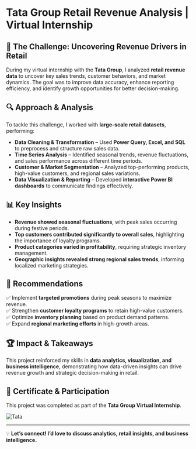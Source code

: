 # Tata Group Retail Revenue Analysis | Virtual Internship

## 🚀 The Challenge: Uncovering Revenue Drivers in Retail
During my virtual internship with the **Tata Group**, I analyzed **retail revenue data** to uncover key sales trends, customer behaviors, and market dynamics. The goal was to improve data accuracy, enhance reporting efficiency, and identify growth opportunities for better decision-making.

## 🔍 Approach & Analysis
To tackle this challenge, I worked with **large-scale retail datasets**, performing:
- **Data Cleaning & Transformation** – Used **Power Query, Excel, and SQL** to preprocess and structure raw sales data.
- **Time Series Analysis** – Identified seasonal trends, revenue fluctuations, and sales performance across different time periods.
- **Customer & Market Segmentation** – Analyzed top-performing products, high-value customers, and regional sales variations.
- **Data Visualization & Reporting** – Developed **interactive Power BI dashboards** to communicate findings effectively.

## 📊 Key Insights
- **Revenue showed seasonal fluctuations**, with peak sales occurring during festive periods.
- **Top customers contributed significantly to overall sales**, highlighting the importance of loyalty programs.
- **Product categories varied in profitability**, requiring strategic inventory management.
- **Geographic insights revealed strong regional sales trends**, informing localized marketing strategies.

## 🎯 Recommendations
✅ Implement **targeted promotions** during peak seasons to maximize revenue.  
✅ Strengthen **customer loyalty programs** to retain high-value customers.  
✅ Optimize **inventory planning** based on product demand patterns.  
✅ Expand **regional marketing efforts** in high-growth areas.  


## 🏆 Impact & Takeaways
This project reinforced my skills in **data analytics, visualization, and business intelligence**, demonstrating how data-driven insights can drive revenue growth and strategic decision-making in retail.

## 📜 Certificate & Participation
This project was completed as part of the **Tata Group Virtual Internship**.  

![Tata](https://github.com/user-attachments/assets/e37bb194-be6c-4072-b42f-45fa310e5d04)


---

💡 **Let’s connect! I’d love to discuss analytics, retail insights, and business intelligence.**
